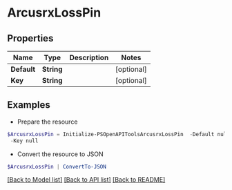 # ArcusrxLossPin
## Properties

Name | Type | Description | Notes
------------ | ------------- | ------------- | -------------
**Default** | **String** |  | [optional] 
**Key** | **String** |  | [optional] 

## Examples

- Prepare the resource
```powershell
$ArcusrxLossPin = Initialize-PSOpenAPIToolsArcusrxLossPin  -Default null `
 -Key null
```

- Convert the resource to JSON
```powershell
$ArcusrxLossPin | ConvertTo-JSON
```

[[Back to Model list]](../README.md#documentation-for-models) [[Back to API list]](../README.md#documentation-for-api-endpoints) [[Back to README]](../README.md)

